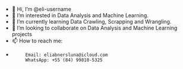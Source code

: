 - 👋 Hi, I’m @eli-username
- 👀 I’m interested in Data Analysis and Machine Learning.
- 🌱 I’m currently learning Data Crawling, Scrapping and Wrangling.
- 💞️ I’m looking to collaborate on Data Analysis and Machine Learning projects
- 📫 How to reach me:
-          Email: eliabnersluna@icloud.com
           WhatsApp: +55 (84) 99810-5325
